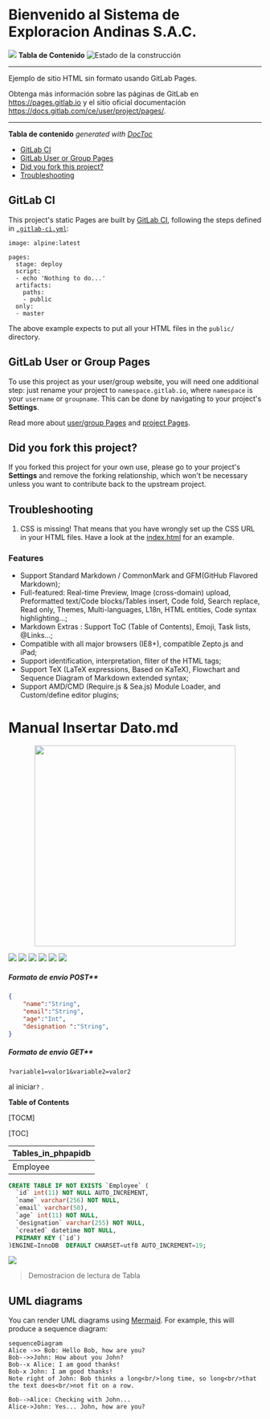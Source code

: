 # Bienvenido al Sistema de Exploracion Andinas S.A.C.

![](https://www.hidroalemana.com.pe/wp-content/uploads/2021/03/logo-exploraciones-andinas.jpg)
**Tabla de Contenido**
![Estado de la construcción](https://gitlab.com/pages/plain-html/badges/master/build.svg)

---

Ejemplo de sitio HTML sin formato usando GitLab Pages.

Obtenga más información sobre las páginas de GitLab en https://pages.gitlab.io y el sitio oficial
documentación https://docs.gitlab.com/ce/user/project/pages/.

---

<!-- START doctoc generated TOC please keep comment here to allow auto update -->
<!-- INICIAR TOC generado por doctoc, mantenga el comentario aquí para permitir la actualización automática -->
<!-- DON'T EDIT THIS SECTION, INSTEAD RE-RUN doctoc TO UPDATE -->
<!-- NO EDITE ESTA SECCIÓN, EN LUGAR DE VUELVA A EJECUTAR doctoc PARA ACTUALIZAR -->
**Tabla de contenido**  *generated with [DocToc](https://github.com/thlorenz/doctoc)*

- [GitLab CI](#gitlab-ci)
- [GitLab User or Group Pages](#gitlab-user-or-group-pages)
- [Did you fork this project?](#did-you-fork-this-project)
- [Troubleshooting](#troubleshooting)

<!-- END doctoc generated TOC please keep comment here to allow auto update -->

## GitLab CI

This project's static Pages are built by [GitLab CI][ci], following the steps
defined in [`.gitlab-ci.yml`](.gitlab-ci.yml):

```
image: alpine:latest

pages:
  stage: deploy
  script:
  - echo 'Nothing to do...'
  artifacts:
    paths:
    - public
  only:
  - master
```

The above example expects to put all your HTML files in the `public/` directory.

## GitLab User or Group Pages

To use this project as your user/group website, you will need one additional
step: just rename your project to `namespace.gitlab.io`, where `namespace` is
your `username` or `groupname`. This can be done by navigating to your
project's **Settings**.

Read more about [user/group Pages][userpages] and [project Pages][projpages].

## Did you fork this project?

If you forked this project for your own use, please go to your project's
**Settings** and remove the forking relationship, which won't be necessary
unless you want to contribute back to the upstream project.

## Troubleshooting

1. CSS is missing! That means that you have wrongly set up the CSS URL in your
   HTML files. Have a look at the [index.html] for an example.

[ci]: https://about.gitlab.com/gitlab-ci/
[index.html]: https://gitlab.com/pages/plain-html/blob/master/public/index.html
[userpages]: https://docs.gitlab.com/ce/user/project/pages/introduction.html#user-or-group-pages
[projpages]: https://docs.gitlab.com/ce/user/project/pages/introduction.html#project-pages

### Features

- Support Standard Markdown / CommonMark and GFM(GitHub Flavored Markdown);
- Full-featured: Real-time Preview, Image (cross-domain) upload, Preformatted text/Code blocks/Tables insert, Code fold, Search replace, Read only, Themes, Multi-languages, L18n, HTML entities, Code syntax highlighting...;
- Markdown Extras : Support ToC (Table of Contents), Emoji, Task lists, @Links...;
- Compatible with all major browsers (IE8+), compatible Zepto.js and iPad;
- Support identification, interpretation, fliter of the HTML tags;
- Support TeX (LaTeX expressions, Based on KaTeX), Flowchart and Sequence Diagram of Markdown extended syntax;
- Support AMD/CMD (Require.js & Sea.js) Module Loader, and Custom/define editor plugins;

# Manual Insertar Dato.md
<span style="display:block;text-align:center">
<img src="https://owlbert.io/images/owlberts-png/Blocks.psd.png" width="400">
</span>


![](https://img.shields.io/github/stars/pandao/editor.md.svg) ![](https://img.shields.io/github/forks/pandao/editor.md.svg) ![](https://img.shields.io/github/tag/pandao/editor.md.svg) ![](https://img.shields.io/github/release/pandao/editor.md.svg) ![](https://img.shields.io/github/issues/pandao/editor.md.svg) ![](https://img.shields.io/bower/v/editor.md.svg)

##### Formato de envio POST**
```json
{
    "name":"String",
    "email":"String",
    "age":"Int",
    "designation ":"String",
}
```

##### Formato de envio GET**

`?variable1=valor1&variable2=valor2`

al iniciar`?` .

**Table of Contents**

[TOCM]

[TOC]

| Tables_in_phpapidb |
|--------------------|
| Employee           |

```sql
CREATE TABLE IF NOT EXISTS `Employee` (
  `id` int(11) NOT NULL AUTO_INCREMENT,
  `name` varchar(256) NOT NULL,
  `email` varchar(50),
  `age` int(11) NOT NULL,
  `designation` varchar(255) NOT NULL,
  `created` datetime NOT NULL,
  PRIMARY KEY (`id`)
)ENGINE=InnoDB  DEFAULT CHARSET=utf8 AUTO_INCREMENT=19;
```
![](https://www.positronx.io/wp-content/uploads/2020/05/php-rest-api-9820-002.png)

> Demostracion de lectura de Tabla

## UML diagrams

You can render UML diagrams using [Mermaid](https://mermaidjs.github.io/). For example, this will produce a sequence diagram:

```mermaid
sequenceDiagram
Alice ->> Bob: Hello Bob, how are you?
Bob-->>John: How about you John?
Bob--x Alice: I am good thanks!
Bob-x John: I am good thanks!
Note right of John: Bob thinks a long<br/>long time, so long<br/>that the text does<br/>not fit on a row.

Bob-->Alice: Checking with John...
Alice->John: Yes... John, how are you?
